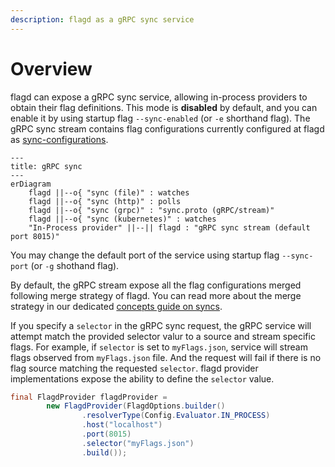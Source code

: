 ```yaml
---
description: flagd as a gRPC sync service
---
```


# Overview

flagd can expose a gRPC sync service, allowing in-process providers to obtain their flag definitions.
This mode is **disabled** by default, and you can enable it by using startup flag `--sync-enabled` (or `-e` shorthand flag).
The gRPC sync stream contains flag configurations currently configured at flagd as [sync-configurations](./sync-configuration.md).

```mermaid
---
title: gRPC sync
---
erDiagram
    flagd ||--o{ "sync (file)" : watches
    flagd ||--o{ "sync (http)" : polls
    flagd ||--o{ "sync (grpc)" : "sync.proto (gRPC/stream)"
    flagd ||--o{ "sync (kubernetes)" : watches
    "In-Process provider" ||--|| flagd : "gRPC sync stream (default port 8015)"
```

You may change the default port of the service using startup flag `--sync-port` (or `-g` shothand flag).

By default, the gRPC stream expose all the flag configurations merged following merge strategy of flagd.
You can read more about the merge strategy in our dedicated [concepts guide on syncs](../concepts/syncs.md).

If you specify a `selector` in the gRPC sync request, the gRPC service will attempt match the provided selector valur to a source and stream specific flags.
For example, if `selector` is set to `myFlags.json`, service will stream flags observed from `myFlags.json` file.
And the request will fail if there is no flag source matching the requested `selector`.
flagd provider implementations expose the ability to define the `selector` value.

```java
final FlagdProvider flagdProvider =
        new FlagdProvider(FlagdOptions.builder()
                .resolverType(Config.Evaluator.IN_PROCESS)
                .host("localhost")
                .port(8015)
                .selector("myFlags.json")
                .build());
```
